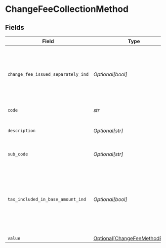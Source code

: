 # ChangeFeeCollectionMethod


## Fields

| Field                                                                                                                          | Type                                                                                                                           | Required                                                                                                                       | Description                                                                                                                    | Example                                                                                                                        |
| ------------------------------------------------------------------------------------------------------------------------------ | ------------------------------------------------------------------------------------------------------------------------------ | ------------------------------------------------------------------------------------------------------------------------------ | ------------------------------------------------------------------------------------------------------------------------------ | ------------------------------------------------------------------------------------------------------------------------------ |
| `change_fee_issued_separately_ind`                                                                                             | *Optional[bool]*                                                                                                               | :heavy_minus_sign:                                                                                                             | if true, the change fee will be issued as a separate transaction to the residual amount                                        | true                                                                                                                           |
| `code`                                                                                                                         | *str*                                                                                                                          | :heavy_check_mark:                                                                                                             | The code value                                                                                                                 | f2142                                                                                                                          |
| `description`                                                                                                                  | *Optional[str]*                                                                                                                | :heavy_minus_sign:                                                                                                             | The description value                                                                                                          | Change fee collection method                                                                                                   |
| `sub_code`                                                                                                                     | *Optional[str]*                                                                                                                | :heavy_minus_sign:                                                                                                             | The subcode value                                                                                                              | 631b                                                                                                                           |
| `tax_included_in_base_amount_ind`                                                                                              | *Optional[bool]*                                                                                                               | :heavy_minus_sign:                                                                                                             | If true, the tax  on the fee will be included in the base fee amount and sent as a single value to the supplier for fulfilment | true                                                                                                                           |
| `value`                                                                                                                        | [Optional[ChangeFeeMethodEnum]](../../models/shared/changefeemethodenum.md)                                                    | :heavy_minus_sign:                                                                                                             | N/A                                                                                                                            |                                                                                                                                |